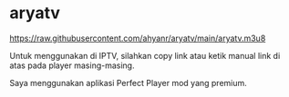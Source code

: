 # aryatv

https://raw.githubusercontent.com/ahyanr/aryatv/main/aryatv.m3u8

Untuk menggunakan di IPTV, silahkan copy link atau ketik manual link di atas pada player masing-masing.

Saya menggunakan aplikasi Perfect Player mod yang premium.
